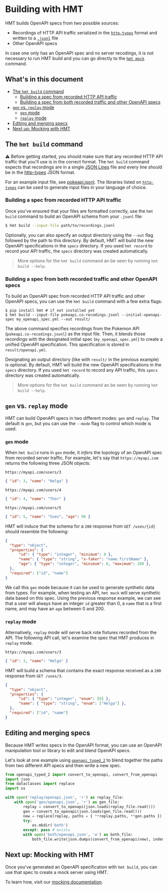 # Building with HMT

HMT builds OpenAPI specs from two possible sources:
- Recordings of HTTP API traffic serialized in the [`http-types`](https://github.com/Meeshkan/http-types) format and written to a [`.jsonl`](http://jsonlines.org) file
- Other OpenAPI specs

In case one only has an OpenAPI spec and no server recodings, it is not necessary to run HMT build and you can go directly to the [`hmt mock`](./MOCK.md) command.

## What's in this document

  - [The `hmt build` command](#the-hmt-build-command)
    - [Building a spec from recorded HTTP API traffic](#building-a-spec-from-recorded-http-api-traffic)
    - [Building a spec from both recorded traffic and other OpenAPI specs](#building-a-spec-from-both-recorded-traffic-and-other-openapi-specs)
  - [`gen` vs. `replay` mode](#gen-vs-replay-mode)
    - [`gen` mode](#gen-mode)
    - [`replay` mode](#replay-mode)
  - [Editing and merging specs](#editing-and-merging-specs)
  - [Next up: Mocking with HMT](#next-up-mocking-with-hmt)

## The `hmt build` command

⚠️ Before getting started, you should make sure that any recorded HTTP API traffic that you'll use is in the correct format. The `hmt build` command expects that recordings are in a single [JSON Lines](http://jsonlines.org/) file and every line should be in the [http-types](https://meeshkan.github.io/http-types/) JSON format.

For an example input file, see [pokeapi.jsonl](https://github.com/meeshkan/hmt/blob/master/resources/pokeapi.jsonl). The libraries listed on [`http-types`](https://github.com/meeshkan/http-types#libraries) can be used to generate input files in your language of choice.

### Building a spec from recorded HTTP API traffic

Once you've ensured that your files are formatted correctly, use the `hmt build` command to build an OpenAPI schema from your `.jsonl` file:

```bash
$ hmt build --input-file path/to/recordings.jsonl 
```

Optionally, you can also specify an output directory using the `--out` flag followed by the path to this directory. By default, HMT will build the new OpenAPI specifications in the `specs` directory. If you used `hmt record` to record your API traffic, the `specs` directory was created automatically. 

> More options for the `hmt build` command an be seen by running `hmt build --help`.

### Building a spec from both recorded traffic and other OpenAPI specs

To build an OpenAPI spec from recorded HTTP API traffic and other OpenAPI specs, you can use the `hmt build` command with a few extra flags:

```
$ pip install hmt # if not installed yet
$ hmt build --input-file pokeapi.co-recodings.jsonl --initial-openapi-spec my_openapi_spec.yml --out result/
```

The above command specifies recordings from the Pokemon API (`pokeapi.co-recodings.jsonl`) as the input file. Then, it blends those recordings with the designated initial spec (`my_openapi_spec.yml`) to create a unified OpenAPI specification. This specification is stored in `result/openapi.yml`.

Designating an output directory (like with `result/` in the previous example) is optional. By default, HMT will build the new OpenAPI specifications in the `specs` directory. If you used `hmt record` to record any API traffic, this `specs` directory was created automatically.

> More options for the `hmt build` command an be seen by running `hmt build --help`.

## `gen` vs. `replay` mode

HMT can build OpenAPI specs in two different modes: `gen` and `replay`.  The default is `gen`, but you can use the `--mode` flag to control which mode is used.

### `gen` mode

When `hmt build` runs in `gen` mode, it _infers_ the topology of an OpenAPI spec from recorded server traffic. For example, let's say that `https://myapi.com` returns the following three JSON objects:

`https://myapi.com/users/3`
```json
{ "id": 3, "name": "Helga" }
```

`https://myapi.com/users/4`
```json
{ "id": 4, "name": "Thor" }
```

`https://myapi.com/users/5`
```json
{ "id": 5, "name": "Sven", "age": 96 }
```

HMT will induce that the schema for a `200` response from `GET /uses/{id}` should resemble the following:

```json
{
  "type": "object",
  "properties": {
      "id": { "type": "integer", "minimum": 0 },
      "name": { "type": "string", "x-faker": "name.firstName" },
      "age": { "type": "integer", "minimum": 0, "maximum": 200 },
  },
  "required": ["id", "name"]
}
```
We call this `gen` mode because it can be used to generate synthetic data from types. For example, when testing an API, `hmt mock` will serve synthetic data based on this spec. Using the previous response example, we can see that a user will always have an integer `id` greater than 0, a `name` that is a first name, and may have an `age` between 0 and 200.  

### `replay` mode

Alternatively, `replay` mode will serve back rote fixtures recorded from the API. The following API call, let's examine the spec that HMT produces in `replay` mode.

`https://myapi.com/users/3`
```json
{ "id": 3, "name": "Helga" }
```

HMT will build a schema that contains the exact response received as a `200` response from `GET /uses/3`.

```json
{
  "type": "object",
  "properties": {
      "id": { "type": "integer", "enum": [0] },
      "name": { "type": "string", "enum": ["Helga"] },
  },
  "required": ["id", "name"]
}
```

<!-- TODO: Mixed mode docs -->

## Editing and merging specs

Because HMT writes specs in the OpenAPI format, you can use an OpenAPI manipulation tool or library to edit and blend OpenAPI specs. 

Let's look at one example using [`openapi_typed_2`](https://github.com/meeshkan/openapi-typed-2) to blend together the paths from two different API specs and then write a new spec.

```python
from openapi_typed_2 import convert_to_openapi, convert_from_openapi
import json
from dataclasses import replace
import os

with open('replay/openapi.json', 'r') as replay_file:
    with open('gen/openapi.json', 'r') as gen_file:
        replay = convert_to_openapi(json.loads(replay_file.read()))
        gen = convert_to_openapi(json.loads(gen_file.read()))
        new = replace(replay, paths = { **replay.paths, **gen.paths })
        try:
            os.mkdir('both')
        except: pass # exists
        with open('both/openapi.json', 'w') as both_file:
            both_file.write(json.dumps(convert_from_openapi(new), indent=2))
```

## Next up: Mocking with HMT

Once you've generated an OpenAPI specification with `hmt build`, you can use that spec to create a mock server using HMT.

To learn how, visit our [mocking documentation](./MOCK.md).
